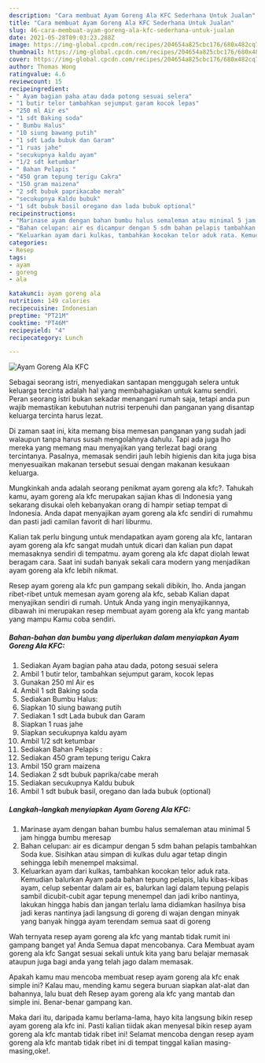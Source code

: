 ```yaml
---
description: "Cara membuat Ayam Goreng Ala KFC Sederhana Untuk Jualan"
title: "Cara membuat Ayam Goreng Ala KFC Sederhana Untuk Jualan"
slug: 46-cara-membuat-ayam-goreng-ala-kfc-sederhana-untuk-jualan
date: 2021-05-28T09:03:23.288Z
image: https://img-global.cpcdn.com/recipes/204654a825cbc176/680x482cq70/ayam-goreng-ala-kfc-foto-resep-utama.jpg
thumbnail: https://img-global.cpcdn.com/recipes/204654a825cbc176/680x482cq70/ayam-goreng-ala-kfc-foto-resep-utama.jpg
cover: https://img-global.cpcdn.com/recipes/204654a825cbc176/680x482cq70/ayam-goreng-ala-kfc-foto-resep-utama.jpg
author: Thomas Wong
ratingvalue: 4.6
reviewcount: 15
recipeingredient:
- " Ayam bagian paha atau dada potong sesuai selera"
- "1 butir telor tambahkan sejumput garam kocok lepas"
- "250 ml Air es"
- "1 sdt Baking soda"
- " Bumbu Halus"
- "10 siung bawang putih"
- "1 sdt Lada bubuk dan Garam"
- "1 ruas jahe"
- "secukupnya kaldu ayam"
- "1/2 sdt ketumbar"
- " Bahan Pelapis "
- "450 gram tepung terigu Cakra"
- "150 gram maizena"
- "2 sdt bubuk paprikacabe merah"
- "secukupnya Kaldu bubuk"
- "1 sdt bubuk basil oregano dan lada bubuk optional"
recipeinstructions:
- "Marinase ayam dengan bahan bumbu halus semaleman atau minimal 5 jam hingga bumbu meresap"
- "Bahan celupan: air es dicampur dengan 5 sdm bahan pelapis tambahkan Soda kue. Sisihkan atau simpan di kulkas dulu agar tetap dingin sehingga lebih menempel maksimal."
- "Keluarkan ayam dari kulkas, tambahkan kocokan telor aduk rata. Kemudian balurkan Ayam pada bahan tepung pelapis, lalu kibas-kibas ayam, celup sebentar dalam air es, balurkan lagi dalam tepung pelapis sambil dicubit-cubit agar tepung menempel dan jadi kribo nantinya, lakukan hingga habis dan jangan terlalu lama didiamkan hasilnya bisa jadi keras nantinya jadi langsung di goreng di wajan dengan minyak yang banyak hingga ayam terendam semua saat di goreng"
categories:
- Resep
tags:
- ayam
- goreng
- ala

katakunci: ayam goreng ala 
nutrition: 149 calories
recipecuisine: Indonesian
preptime: "PT21M"
cooktime: "PT46M"
recipeyield: "4"
recipecategory: Lunch

---
```



![Ayam Goreng Ala KFC](https://img-global.cpcdn.com/recipes/204654a825cbc176/680x482cq70/ayam-goreng-ala-kfc-foto-resep-utama.jpg)

Sebagai seorang istri, menyediakan santapan menggugah selera untuk keluarga tercinta adalah hal yang membahagiakan untuk kamu sendiri. Peran seorang istri bukan sekadar menangani rumah saja, tetapi anda pun wajib memastikan kebutuhan nutrisi terpenuhi dan panganan yang disantap keluarga tercinta harus lezat.

Di zaman  saat ini, kita memang bisa memesan panganan yang sudah jadi walaupun tanpa harus susah mengolahnya dahulu. Tapi ada juga lho mereka yang memang mau menyajikan yang terlezat bagi orang tercintanya. Pasalnya, memasak sendiri jauh lebih higienis dan kita juga bisa menyesuaikan makanan tersebut sesuai dengan makanan kesukaan keluarga. 



Mungkinkah anda adalah seorang penikmat ayam goreng ala kfc?. Tahukah kamu, ayam goreng ala kfc merupakan sajian khas di Indonesia yang sekarang disukai oleh kebanyakan orang di hampir setiap tempat di Indonesia. Anda dapat menyajikan ayam goreng ala kfc sendiri di rumahmu dan pasti jadi camilan favorit di hari liburmu.

Kalian tak perlu bingung untuk mendapatkan ayam goreng ala kfc, lantaran ayam goreng ala kfc sangat mudah untuk dicari dan kalian pun dapat memasaknya sendiri di tempatmu. ayam goreng ala kfc dapat diolah lewat beragam cara. Saat ini sudah banyak sekali cara modern yang menjadikan ayam goreng ala kfc lebih nikmat.

Resep ayam goreng ala kfc pun gampang sekali dibikin, lho. Anda jangan ribet-ribet untuk memesan ayam goreng ala kfc, sebab Kalian dapat menyajikan sendiri di rumah. Untuk Anda yang ingin menyajikannya, dibawah ini merupakan resep membuat ayam goreng ala kfc yang mantab yang mampu Kamu coba sendiri.

<!--inarticleads1-->

##### Bahan-bahan dan bumbu yang diperlukan dalam menyiapkan Ayam Goreng Ala KFC:

1. Sediakan  Ayam bagian paha atau dada, potong sesuai selera
1. Ambil 1 butir telor, tambahkan sejumput garam, kocok lepas
1. Gunakan 250 ml Air es
1. Ambil 1 sdt Baking soda
1. Sediakan  Bumbu Halus:
1. Siapkan 10 siung bawang putih
1. Sediakan 1 sdt Lada bubuk dan Garam
1. Siapkan 1 ruas jahe
1. Siapkan secukupnya kaldu ayam
1. Ambil 1/2 sdt ketumbar
1. Sediakan  Bahan Pelapis :
1. Sediakan 450 gram tepung terigu Cakra
1. Ambil 150 gram maizena
1. Sediakan 2 sdt bubuk paprika/cabe merah
1. Sediakan secukupnya Kaldu bubuk
1. Ambil 1 sdt bubuk basil, oregano dan lada bubuk (optional)




<!--inarticleads2-->

##### Langkah-langkah menyiapkan Ayam Goreng Ala KFC:

1. Marinase ayam dengan bahan bumbu halus semaleman atau minimal 5 jam hingga bumbu meresap
1. Bahan celupan: air es dicampur dengan 5 sdm bahan pelapis tambahkan Soda kue. Sisihkan atau simpan di kulkas dulu agar tetap dingin sehingga lebih menempel maksimal.
1. Keluarkan ayam dari kulkas, tambahkan kocokan telor aduk rata. Kemudian balurkan Ayam pada bahan tepung pelapis, lalu kibas-kibas ayam, celup sebentar dalam air es, balurkan lagi dalam tepung pelapis sambil dicubit-cubit agar tepung menempel dan jadi kribo nantinya, lakukan hingga habis dan jangan terlalu lama didiamkan hasilnya bisa jadi keras nantinya jadi langsung di goreng di wajan dengan minyak yang banyak hingga ayam terendam semua saat di goreng




Wah ternyata resep ayam goreng ala kfc yang mantab tidak rumit ini gampang banget ya! Anda Semua dapat mencobanya. Cara Membuat ayam goreng ala kfc Sangat sesuai sekali untuk kita yang baru belajar memasak ataupun juga bagi anda yang telah jago dalam memasak.

Apakah kamu mau mencoba membuat resep ayam goreng ala kfc enak simple ini? Kalau mau, mending kamu segera buruan siapkan alat-alat dan bahannya, lalu buat deh Resep ayam goreng ala kfc yang mantab dan simple ini. Benar-benar gampang kan. 

Maka dari itu, daripada kamu berlama-lama, hayo kita langsung bikin resep ayam goreng ala kfc ini. Pasti kalian tiidak akan menyesal bikin resep ayam goreng ala kfc mantab tidak ribet ini! Selamat mencoba dengan resep ayam goreng ala kfc mantab tidak ribet ini di tempat tinggal kalian masing-masing,oke!.

